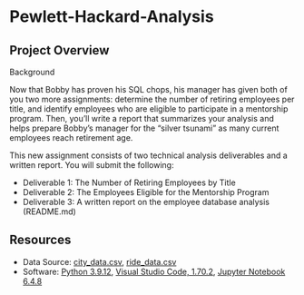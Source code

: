 # Pewlett-Hackard-Analysis
## Project Overview
Background

Now that Bobby has proven his SQL chops, his manager has given both of you two more assignments: determine the number of retiring employees per title, and identify employees who are eligible to participate in a mentorship program. Then, you’ll write a report that summarizes your analysis and helps prepare Bobby’s manager for the “silver tsunami” as many current employees reach retirement age.

This new assignment consists of two technical analysis deliverables and a written report. You will submit the following:
- Deliverable 1: The Number of Retiring Employees by Title
- Deliverable 2: The Employees Eligible for the Mentorship Program
- Deliverable 3: A written report on the employee database analysis (README.md)

## Resources
- Data Source: [city_data.csv](https://github.com/abrodyyy/PyBer_Analysis/blob/main/Resources/city_data.csv), [ride_data.csv](https://github.com/abrodyyy/PyBer_Analysis/blob/main/Resources/ride_data.csv)
- Software: [Python 3.9.12](https://www.python.org/downloads/release/python-3912/), [Visual Studio Code, 1.70.2](https://code.visualstudio.com/updates/v1_70), [Jupyter Notebook 6.4.8](https://jupyter-notebook.readthedocs.io/_/downloads/en/v6.4.8/pdf/)
